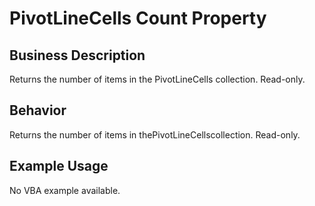 # PivotLineCells Count Property

## Business Description
Returns the number of items in the PivotLineCells collection. Read-only.

## Behavior
Returns the number of items in thePivotLineCellscollection. Read-only.

## Example Usage
No VBA example available.